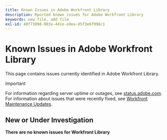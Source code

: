 ```yaml
---
title: Known Issues in Adobe Workfront Library
description: Rported known issues for Adobe Workfront Library
keywords: new file, add file
exl-id: 48f73098-903e-441e-a9ea-d5f3e6f996c1
---
```

# Known Issues in Adobe Workfront Library

This page contains issues currently identified in Adobe Workfront Library.

>[!IMPORTANT]
>
>For information regarding server uptime or outages, see [status.adobe.com](https://status.adobe.com). For information about issues that were recently fixed, see [Workfront Maintenance Updates](../maintenance/current-updates.md).


## New or Under Investigation

**There are no known issues for Workfront Library**

<!--


-->
